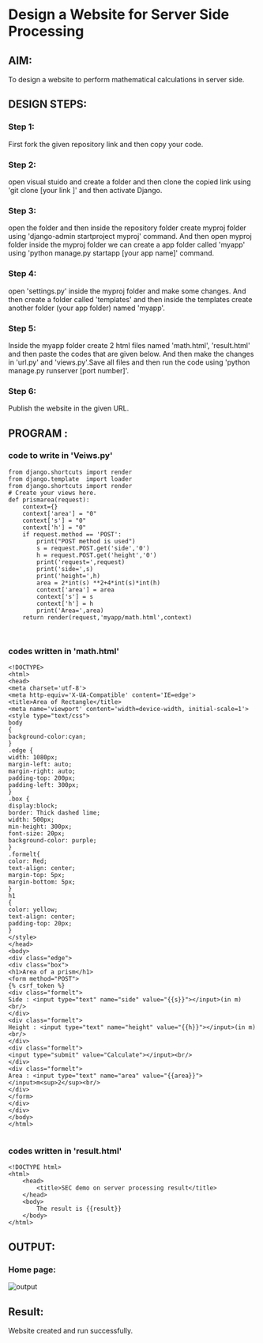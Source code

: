 # Design a Website for Server Side Processing

## AIM:
To design a website to perform mathematical calculations in server side.

## DESIGN STEPS:

### Step 1:
First fork the given repository link and then copy your code.

### Step 2:
open visual stuido and create a folder and then clone the copied link using 'git clone [your link ]' and then activate Django.

### Step 3:
open the folder and then inside the repository folder create myproj folder using 'django-admin startproject myproj' command. And then open myproj folder inside the myproj folder we can create a app folder called 'myapp' using 'python manage.py startapp [your app name]' command.

### Step 4:
open 'settings.py' inside the myproj folder and make some changes. And then create a folder called 'templates' and then inside the templates create another folder (your app folder) named 'myapp'. 

### Step 5:
Inside the myapp folder create 2 html files named 'math.html', 'result.html' and then paste the codes that are given below. And then make the changes in 'url.py' and 'views.py'.Save all files and then run the code using 'python manage.py runserver [port number]'.

### Step 6:

Publish the website in the given URL.

## PROGRAM :
### code  to write in 'Veiws.py'
```
from django.shortcuts import render
from django.template  import loader
from django.shortcuts import render
# Create your views here.
def prismarea(request):
    context={}
    context['area'] = "0"
    context['s'] = "0"
    context['h'] = "0"
    if request.method == 'POST':
        print("POST method is used")
        s = request.POST.get('side','0')
        h = request.POST.get('height','0')
        print('request=',request)
        print('side=',s)
        print('height=',h)
        area = 2*int(s) **2+4*int(s)*int(h)
        context['area'] = area
        context['s'] = s
        context['h'] = h
        print('Area=',area)
    return render(request,'myapp/math.html',context)



```
### codes written in 'math.html'
```
<!DOCTYPE>
<html>
<head>
<meta charset='utf-8'>
<meta http-equiv='X-UA-Compatible' content='IE=edge'>
<title>Area of Rectangle</title>
<meta name='viewport' content='width=device-width, initial-scale=1'>
<style type="text/css">
body 
{
background-color:cyan;
}
.edge {
width: 1080px;
margin-left: auto;
margin-right: auto;
padding-top: 200px;
padding-left: 300px;
}
.box {
display:block;
border: Thick dashed lime;
width: 500px;
min-height: 300px;
font-size: 20px;
background-color: purple;
}
.formelt{
color: Red;
text-align: center;
margin-top: 5px;
margin-bottom: 5px;
}
h1
{
color: yellow;
text-align: center;
padding-top: 20px;
}
</style>
</head>
<body>
<div class="edge">
<div class="box">
<h1>Area of a prism</h1>
<form method="POST">
{% csrf_token %}
<div class="formelt">
Side : <input type="text" name="side" value="{{s}}"></input>(in m)<br/>
</div>
<div class="formelt">
Height : <input type="text" name="height" value="{{h}}"></input>(in m)<br/>
</div>
<div class="formelt">
<input type="submit" value="Calculate"></input><br/>
</div>
<div class="formelt">
Area : <input type="text" name="area" value="{{area}}"></input>m<sup>2</sup><br/>
</div>
</form>
</div>
</div>
</body>
</html>


```
### codes written in 'result.html'
```
<!DOCTYPE html>
<html>
    <head>
        <title>SEC demo on server processing result</title>
    </head>
    <body>
        The result is {{result}}
    </body>
</html>

```

## OUTPUT:
### Home page:
![output](https://github.com/akash7812/serversideprocessing/assets/146819826/89b7e555-c3f7-431f-8fec-a12b1428ee59)



## Result:
Website created and run successfully.

